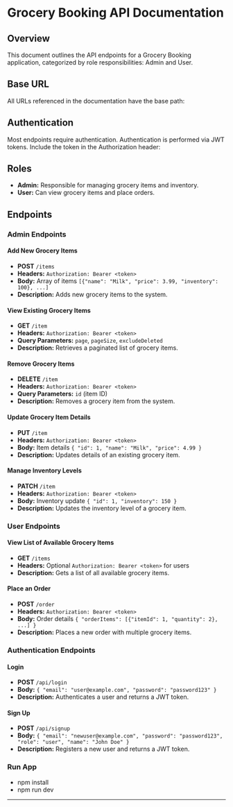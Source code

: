 # Grocery Booking API Documentation

## Overview

This document outlines the API endpoints for a Grocery Booking application, categorized by role responsibilities: Admin and User.

## Base URL

All URLs referenced in the documentation have the base path:


## Authentication

Most endpoints require authentication. Authentication is performed via JWT tokens. Include the token in the Authorization header:


## Roles

- **Admin:** Responsible for managing grocery items and inventory.
- **User:** Can view grocery items and place orders.

## Endpoints

### Admin Endpoints

#### Add New Grocery Items

- **POST** `/items`
- **Headers:** `Authorization: Bearer <token>`
- **Body:** Array of items `[{"name": "Milk", "price": 3.99, "inventory": 100}, ...]`
- **Description:** Adds new grocery items to the system.

#### View Existing Grocery Items

- **GET** `/item`
- **Headers:** `Authorization: Bearer <token>`
- **Query Parameters:** `page`, `pageSize`, `excludeDeleted`
- **Description:** Retrieves a paginated list of grocery items.

#### Remove Grocery Items

- **DELETE** `/item`
- **Headers:** `Authorization: Bearer <token>`
- **Query Parameters:** `id` (item ID)
- **Description:** Removes a grocery item from the system.

#### Update Grocery Item Details

- **PUT** `/item`
- **Headers:** `Authorization: Bearer <token>`
- **Body:** Item details `{ "id": 1, "name": "Milk", "price": 4.99 }`
- **Description:** Updates details of an existing grocery item.

#### Manage Inventory Levels

- **PATCH** `/item`
- **Headers:** `Authorization: Bearer <token>`
- **Body:** Inventory update `{ "id": 1, "inventory": 150 }`
- **Description:** Updates the inventory level of a grocery item.

### User Endpoints

#### View List of Available Grocery Items

- **GET** `/items`
- **Headers:** Optional `Authorization: Bearer <token>` for users
- **Description:** Gets a list of all available grocery items.

#### Place an Order

- **POST** `/order`
- **Headers:** `Authorization: Bearer <token>`
- **Body:** Order details `{ "orderItems": [{"itemId": 1, "quantity": 2}, ...] }`
- **Description:** Places a new order with multiple grocery items.

### Authentication Endpoints

#### Login

- **POST** `/api/login`
- **Body:** `{ "email": "user@example.com", "password": "password123" }`
- **Description:** Authenticates a user and returns a JWT token.

#### Sign Up

- **POST** `/api/signup`
- **Body:** `{ "email": "newuser@example.com", "password": "password123", "role": "user", "name": "John Doe" }`
- **Description:** Registers a new user and returns a JWT token.

### Run App
- npm install
- npm run dev
---

